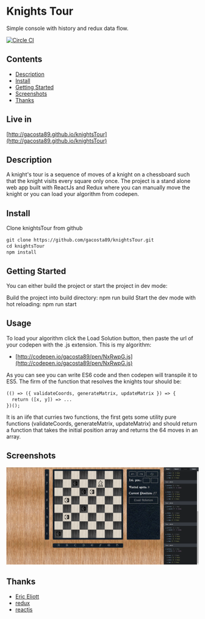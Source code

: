 # Knights Tour

Simple console with history and redux data flow.

[![Circle CI](https://circleci.com/gh/gacosta89/knightsTour.svg)](https://circleci.com/gh/gacosta89/knightsTour)
## Contents

- [Description](#description)
- [Install](#install)
- [Getting Started](#getting)
- [Screenshots](#screenshots)
- [Thanks](#thanks)

## Live in

[http://gacosta89.github.io/knightsTour](http://gacosta89.github.io/knightsTour)

## Description

A knight's tour is a sequence of moves of a knight on a chessboard such that the knight visits every square only once.
The project is a stand alone web app built with ReactJs and Redux where you can manually move the knight or you can load your algorithm from codepen.

## Install

Clone knightsTour from github

    git clone https://github.com/gacosta89/knightsTour.git
    cd knightsTour
    npm install

## Getting Started

You can either build the project or start the project in dev mode:

Build the project into build directory:
    npm run build
Start the dev mode with hot reloading:
    npm run start

## Usage

To load your algorithm click the Load Solution button, then paste the url of your codepen with the .js extension.
This is my algorithm:

- [http://codepen.io/gacosta89/pen/NxRwpG.js](http://codepen.io/gacosta89/pen/NxRwpG.js)

As you can see you can write ES6 code and then codepen will transpile it to ES5.
The firm of the function that resolves the knights tour should be:

    (() => ({ validateCoords, generateMatrix, updateMatrix }) => {
      return ([x, y]) => ...
    })();

It is an iife that curries two functions, the first gets some utility pure functions (validateCoords, generateMatrix, updateMatrix) and should return
a function that takes the initial position array and returns the 64 moves in an array.

## Screenshots

![Alt text](/source/static/knightsTour.png?raw=true "Knights Tour")

## Thanks

- [Eric Eliott](https://medium.com/@_ericelliott)
- [redux](https://reduxframework.com/)
- [reactjs](https://facebook.github.io/react/)
